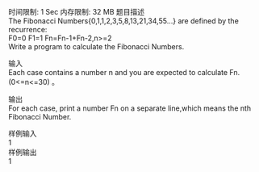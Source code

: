时间限制: 1 Sec  内存限制: 32 MB
题目描述  
The Fibonacci Numbers{0,1,1,2,3,5,8,13,21,34,55...} are defined by the recurrence:   
F0=0 F1=1 Fn=Fn-1+Fn-2,n>=2  
Write a program to calculate the Fibonacci Numbers.

输入  
Each case contains a number n and you are expected to calculate Fn.(0<=n<=30) 。

输出  
For each case, print a number Fn on a separate line,which means the nth Fibonacci Number.

样例输入  
1  
样例输出  
1
